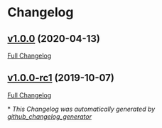 # Changelog

## [v1.0.0](https://github.com/RyanHendricks/docker-irisnet/tree/v1.0.0) (2020-04-13)

[Full Changelog](https://github.com/RyanHendricks/docker-irisnet/compare/v1.0.0-rc1...v1.0.0)

## [v1.0.0-rc1](https://github.com/RyanHendricks/docker-irisnet/tree/v1.0.0-rc1) (2019-10-07)

[Full Changelog](https://github.com/RyanHendricks/docker-irisnet/compare/5f617cfbca5b128c3c22a05cb42c85398fef1fc3...v1.0.0-rc1)



\* *This Changelog was automatically generated by [github_changelog_generator](https://github.com/github-changelog-generator/github-changelog-generator)*
